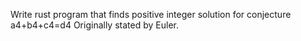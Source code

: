 Write rust program that finds positive integer solution for conjecture a4+b4+c4=d4
Originally stated by Euler.